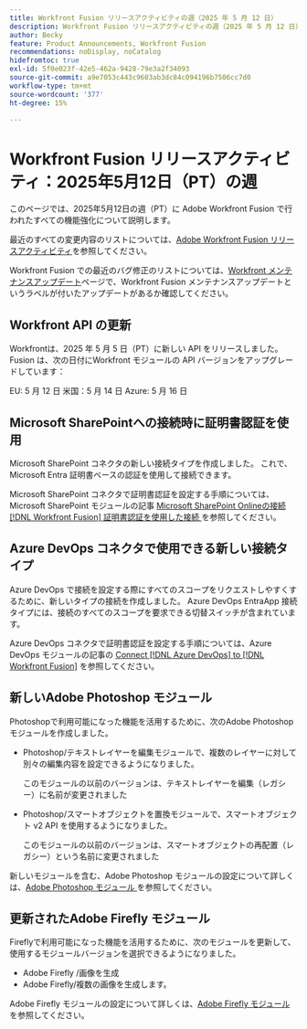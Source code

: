 ```yaml
---
title: Workfront Fusion リリースアクティビティの週（2025 年 5 月 12 日）
description: Workfront Fusion リリースアクティビティの週（2025 年 5 月 12 日）
author: Becky
feature: Product Announcements, Workfront Fusion
recommendations: noDisplay, noCatalog
hidefromtoc: true
exl-id: 5f0e023f-42e5-462a-9428-79e3a2f34093
source-git-commit: a9e7053c443c9603ab3dc84c094196b7506cc7d0
workflow-type: tm+mt
source-wordcount: '377'
ht-degree: 15%

---
```


# Workfront Fusion リリースアクティビティ：2025年5月12日（PT）の週

このページでは、2025年5月12日の週（PT）に Adobe Workfront Fusion で行われたすべての機能強化について説明します。

最近のすべての変更内容のリストについては、[Adobe Workfront Fusion リリースアクティビティ](/help/workfront-fusion/fusion-product-releases/fusion-release-activity.md)を参照してください。

Workfront Fusion での最近のバグ修正のリストについては、[Workfront メンテナンスアップデート](https://experienceleague.adobe.com/en/docs/workfront-known-issues/releases/current-updates)ページで、Workfront Fusion メンテナンスアップデートというラベルが付いたアップデートがあるか確認してください。

## Workfront API の更新

Workfrontは、2025 年 5 月 5 日（PT）に新しい API をリリースしました。 Fusion は、次の日付にWorkfront モジュールの API バージョンをアップグレードしています：

EU: 5 月 12 日
米国：5 月 14 日
Azure: 5 月 16 日

## Microsoft SharePointへの接続時に証明書認証を使用

Microsoft SharePoint コネクタの新しい接続タイプを作成しました。 これで、Microsoft Entra 証明書ベースの認証を使用して接続できます。

Microsoft SharePoint コネクタで証明書認証を設定する手順については、Microsoft SharePoint モジュールの記事 [Microsoft SharePoint Onlineの接続  [!DNL Workfront Fusion]  証明書認証を使用した接続 ](/help/workfront-fusion/references/apps-and-modules/third-party-connectors/sharepoint-modules.md#connect-microsoft-sharepoint-online-to-workfront-fusion-using-certificate-authorization) を参照してください。

## Azure DevOps コネクタで使用できる新しい接続タイプ

Azure DevOps で接続を設定する際にすべてのスコープをリクエストしやすくするために、新しいタイプの接続を作成しました。 Azure DevOps EntraApp 接続タイプには、接続のすべてのスコープを要求できる切替スイッチが含まれています。

Azure DevOps コネクタで証明書認証を設定する手順については、Azure DevOps モジュールの記事の [Connect [!DNL Azure DevOps] to [!DNL Workfront Fusion]](/help/workfront-fusion/references/apps-and-modules/third-party-connectors/azure-dev-ops.md#connect-azure-devops-to-workfront-fusion) を参照してください。

## 新しいAdobe Photoshop モジュール

Photoshopで利用可能になった機能を活用するために、次のAdobe Photoshop モジュールを作成しました。

* Photoshop/テキストレイヤーを編集モジュールで、複数のレイヤーに対して別々の編集内容を設定できるようになりました。

  このモジュールの以前のバージョンは、テキストレイヤーを編集（レガシー）に名前が変更されました
* Photoshop/スマートオブジェクトを置換モジュールで、スマートオブジェクト v2 API を使用するようになりました。

  このモジュールの以前のバージョンは、スマートオブジェクトの再配置（レガシー）という名前に変更されました

新しいモジュールを含む、Adobe Photoshop モジュールの設定について詳しくは、[Adobe Photoshop モジュール ](/help/workfront-fusion/references/apps-and-modules/adobe-connectors/adobe-photoshop-modules.md) を参照してください。

## 更新されたAdobe Firefly モジュール

Fireflyで利用可能になった機能を活用するために、次のモジュールを更新して、使用するモジュールバージョンを選択できるようになりました。

* Adobe Firefly /画像を生成
* Adobe Firefly/複数の画像を生成します。

Adobe Firefly モジュールの設定について詳しくは、[Adobe Firefly モジュール ](/help/workfront-fusion/references/apps-and-modules/adobe-connectors/adobe-firefly-modules.md) を参照してください。
